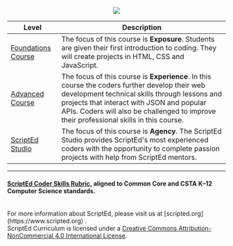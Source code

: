 <p align="center"> <img src="http://i.imgur.com/KxRicIt.png" ></p>

|Level|Description|
|----|----|
|[Foundations Course](foundations)| The focus of this course is **Exposure**. Students are given their first introduction to coding. They will create projects in HTML, CSS and JavaScript.|
|[Advanced Course](advanced)| The focus of this course is **Experience**. In this course the coders further develop their web development technical skills through lessons and projects that interact with JSON and popular APIs. Coders will also be challenged to improve their professional skills in this course.|
|[ScriptEd Studio](studio)| The focus of this course is **Agency**. The ScriptEd Studio provides ScriptEd's most experienced coders with the opportunity to complete passion projects with help from ScriptEd mentors.|

-----

<h4><a href="LINK HERE"> ScriptEd Coder Skills Rubric,</a> aligned to Common Core and CSTA K–12 Computer Science standards.</h4>
<br>
For more information about ScriptEd, please visit us at [scripted.org](https://www.scripted.org) .
<br>
ScriptEd Curriculum is licensed under a <a rel="license" href="http://creativecommons.org/licenses/by-nc/4.0/">Creative Commons Attribution-NonCommercial 4.0 International License</a>. 
